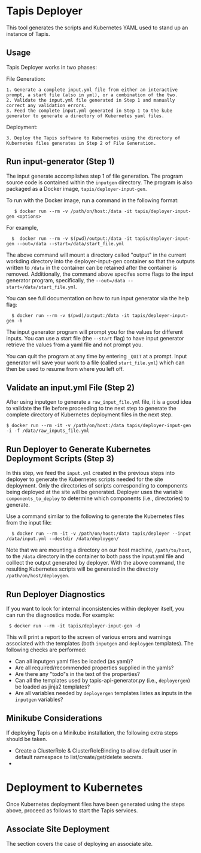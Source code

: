 # Tapis Deployer 

This tool generates the scripts and Kubernetes YAML used to stand up an instance of Tapis.

## Usage

Tapis Deployer works in two phases:

File Generation:

    1. Generate a complete input.yml file from either an interactive prompt, a start file (also in yml), or a combination of the two.
    2. Validate the input.yml file generated in Step 1 and manually correct any validation errors. 
    3. Feed the complete input.yml generated in Step 1 to the kube generator to generate a directory of Kubernetes yaml files.

Deployment:

    3. Deploy the Tapis software to Kubernetes using the directory of Kubernetes files generates in Step 2 of File Generation.

## Run input-generator (Step 1)

The input generate accomplishes step 1 of file generation. The program source code is contained within the `inputgen` directory. The program
is also packaged as a Docker image, `tapis/deployer-input-gen`. 

To run with the Docker image, run a command in the following format:

```
   $ docker run --rm -v /path/on/host:/data -it tapis/deployer-input-gen <options>
```

For example,

```
  $  docker run --rm -v $(pwd)/output:/data -it tapis/deployer-input-gen --out=/data --start=/data/start_file.yml
```

The above command will mount a directory called "output" in the current workding directory into the deployer-input-gen container so that
the outputs written to `/data` in the container can be retained after the container is removed. Additionally, the command above specifes some flags to the input generator program, specifically, the `--out=/data --start=/data/start_file.yml`. 

You can see full documentation on how to run input generator via the help flag:

```
  $ docker run --rm -v $(pwd)/output:/data -it tapis/deployer-input-gen -h
```

The input generator program will prompt you for the values for different inputs. You can use a start file (the `--start` flag) to have input
generator retrieve the values from a yaml file and not prompt you.

You can quit the program at any time by entering `_QUIT` at a prompt. Input generator will save your work to a file (called `start_file.yml`)
which can then be used to resume from where you left off.


## Validate an input.yml File (Step 2)

After using inputgen to generate a `raw_input_file.yml` file, it is a good idea to validate the file 
before proceeding to tne next step to generate the complete directory of Kubernetes deployment files 
in the next step.

```
$ docker run --rm -it -v /path/on/host:/data tapis/deployer-input-gen -i -f /data/raw_inputs_file.yml 
```


## Run Deployer to Generate Kubernetes Deployment Scripts (Step 3)

In this step, we feed the `input.yml` created in the previous steps into deployer to generate
the Kubernetes scripts needed for the site deployment. Only the directories of scripts corresponding to components being deployed at the site will be generated. Deployer uses the variable `components_to_deploy` to determine which components (i.e., directories) to generate.

Use a command similar to the following to generate the Kubernetes files from the input file:

```
  $ docker run --rm -it -v /path/on/host:/data tapis/deployer --input /data/input.yml --destdir /data/deploygen/
```

Note that we are mounting a directory on our host machine, `/path/to/host`, to the `/data` directory
in the container to both pass the input.yml file and colllect the output generated by deployer.
With the above command, the resulting Kubernetes scripts will be generated in the directoty 
`/path/on/host/deploygen`.


## Run Deployer Diagnostics
If you want to look for internal inconsistencies within deployer itself, you can run the diagnostics mode. For example:

```
 $ docker run --rm -it tapis/deployer-input-gen -d
 ```

This will print a report to the screen of various errors and warnings associated with the templates (both `inputgen` and `deploygen` templates). The following checks are performed:

  * Can all inputgen yaml files be loaded (as yaml)?
  * Are all required/recommended properties supplied in the yamls?
  * Are there any "todo"s in the text of the properties?
  * Can all the templates used by tapis-api-generator.py (i.e., `deployergen`) be loaded as jinja2 templates?
  * Are all variables needed by `deployergen` templates listes as inputs in the `inputgen` variables?



## Minikube Considerations

If deploying Tapis on a Minikube installation, the following extra steps should be taken.

- Create a ClusterRole & ClusterRoleBinding to allow default user in default namespace to list/create/get/delete secrets.
- 


# Deployment to Kubernetes 

Once Kubernetes deployment files have been generated using the steps above, proceed as follows to 
start the Tapis services.

## Associate Site Deployment

The section covers the case of deploying an associate site. 
